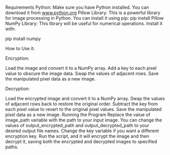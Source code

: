 Requirements
Python: Make sure you have Python installed. You can download it from www.python.org
Pillow Library: This is a powerful library for image processing in Python. You can install it using pip:
pip install Pillow
NumPy Library: This library will be useful for numerical operations. Install it with:

pip install numpy

How to Use it:

Encryption:

Load the image and convert it to a NumPy array.
Add a key to each pixel value to obscure the image data.
Swap the values of adjacent rows.
Save the manipulated pixel data as a new image.

Decryption:

Load the encrypted image and convert it to a NumPy array.
Swap the values of adjacent rows back to restore the original order.
Subtract the key from each pixel value to revert to the original pixel values.
Save the manipulated pixel data as a new image.
Running the Program
Replace the value of image_path variable with the path to your input image.
You can change the values of output_encrypted_path and output_decrypted_path to your desired output file names.
Change the key variable if you want a different encryption key.
Run the script, and it will encrypt the image and then decrypt it, saving both the encrypted and decrypted images to specified paths.
